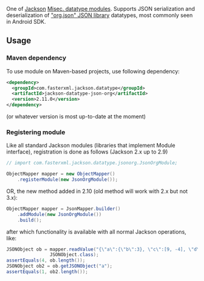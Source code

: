 One of [Jackson](../../../..jackson) [Misec. datatype modules](../../..).
Supports JSON serialization and deserialization of
["org.json" JSON library](http://json.org/java) datatypes, most commonly
seen in Android SDK.

## Usage

### Maven dependency

To use module on Maven-based projects, use following dependency:

```xml
<dependency>
  <groupId>com.fasterxml.jackson.datatype</groupId>
  <artifactId>jackson-datatype-json-org</artifactId>
  <version>2.11.0</version>
</dependency>
```

(or whatever version is most up-to-date at the moment)

### Registering module

Like all standard Jackson modules (libraries that implement Module interface), registration is done as follows (Jackson 2.x up to 2.9)

```java
// import com.fasterxml.jackson.datatype.jsonorg.JsonOrgModule;

ObjectMapper mapper = new ObjectMapper()
    .registerModule(new JsonOrgModule());
```
OR, the new method added in 2.10 (old method will work with 2.x but not 3.x):

```java
ObjectMapper mapper = JsonMapper.builder()
    .addModule(new JsonOrgModule())
    .build();
```

after which functionality is available with all normal Jackson operations, like:

```java
JSONObject ob = mapper.readValue("{\"a\":{\"b\":3}, \"c\":[9, -4], \"d\":null, \"e\":true}",
                JSONObject.class);
assertEquals(4, ob.length());
JSONObject ob2 = ob.getJSONObject("a");
assertEquals(1, ob2.length());
```
